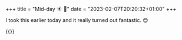 +++
title = "Mid-day ☀️ 📸"
date = "2023-02-07T20:20:32+01:00"
+++

I took this earlier today and it really turned out fantastic. 😊

{{<fig
  src="photo@2x.jpg"
  alt="A photo of an entranceway, with mailboxes to the right, stairs to the left, and some bicycles leaning against the sides, with the sun beaming in with a little lens flare" />}}
